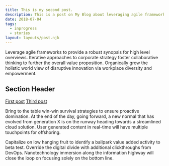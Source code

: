 ```yaml
---
title: This is my second post.
description: This is a post on My Blog about leveraging agile frameworks.
date: 2018-07-04
tags:
  - inprogress
  - stories
layout: layouts/post.njk
---
```

Leverage agile frameworks to provide a robust synopsis for high level overviews. Iterative approaches to corporate strategy foster collaborative thinking to further the overall value proposition. Organically grow the holistic world view of disruptive innovation via workplace diversity and empowerment.

## Section Header

<a href="{{ '/posts/firstpost/' | url }}">First post</a>
<a href="{{ '/posts/thirdpost/' | url }}">Third post</a>

Bring to the table win-win survival strategies to ensure proactive domination. At the end of the day, going forward, a new normal that has evolved from generation X is on the runway heading towards a streamlined cloud solution. User generated content in real-time will have multiple touchpoints for offshoring.

Capitalize on low hanging fruit to identify a ballpark value added activity to beta test. Override the digital divide with additional clickthroughs from DevOps. Nanotechnology immersion along the information highway will close the loop on focusing solely on the bottom line.
